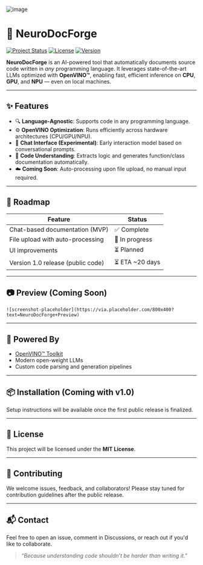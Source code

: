 
![image](https://github.com/user-attachments/assets/7de1254d-b078-401d-9390-f58a10ada536)

# 🧠 NeuroDocForge

[![Project Status](https://img.shields.io/badge/status-in%20development-yellow)](#)
[![License](https://img.shields.io/badge/license-MIT-blue.svg)](#license)
[![Version](https://img.shields.io/badge/version-1.0--rc1-informational)](#)

**NeuroDocForge** is an AI-powered tool that automatically documents source code written in *any* programming language. It leverages state-of-the-art LLMs optimized with **OpenVINO™**, enabling fast, efficient inference on **CPU**, **GPU**, and **NPU** — even on local machines.

---

## ✨ Features

- 🔍 **Language-Agnostic**: Supports code in any programming language.
- ⚙️ **OpenVINO Optimization**: Runs efficiently across hardware architectures (CPU/GPU/NPU).
- 💬 **Chat Interface (Experimental)**: Early interaction model based on conversational prompts.
- 📄 **Code Understanding**: Extracts logic and generates function/class documentation automatically.
- ☁️ **Coming Soon**: Auto-processing upon file upload, no manual input required.

---

## 🚧 Roadmap

| Feature                             | Status        |
|-------------------------------------|---------------|
| Chat-based documentation (MVP)      | ✅ Complete    |
| File upload with auto-processing    | 🚧 In progress |
| UI improvements                     | ⏳ Planned     |
| Version 1.0 release (public code)   | ⏳ ETA ~20 days |

---

## 📷 Preview (Coming Soon)

<!-- You can add a screenshot or GIF later here -->
```
![screenshot-placeholder](https://via.placeholder.com/800x400?text=NeuroDocForge+Preview)
```

---

## 🧠 Powered By

- [OpenVINO™ Toolkit](https://www.intel.com/openvino)
- Modern open-weight LLMs
- Custom code parsing and generation pipelines

---

## 📦 Installation (Coming with v1.0)

Setup instructions will be available once the first public release is finalized.

---

## 📜 License

This project will be licensed under the **MIT License**.

---

## 🤝 Contributing

We welcome issues, feedback, and collaborators! Please stay tuned for contribution guidelines after the public release.

---

## 📬 Contact

Feel free to open an issue, comment in Discussions, or reach out if you'd like to collaborate.

> *“Because understanding code shouldn’t be harder than writing it.”*


